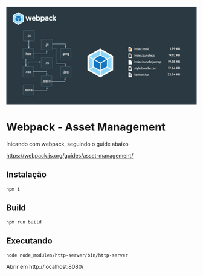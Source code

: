 ![era para ter uma imagem aqui](logo-webpack-js.jpeg)

# Webpack - Asset Management

Inicando com webpack, seguindo o guide abaixo

https://webpack.js.org/guides/asset-management/


## Instalação

    npm i

## Build

    npm run build

## Executando

    node node_modules/http-server/bin/http-server

Abrir em http://localhost:8080/
